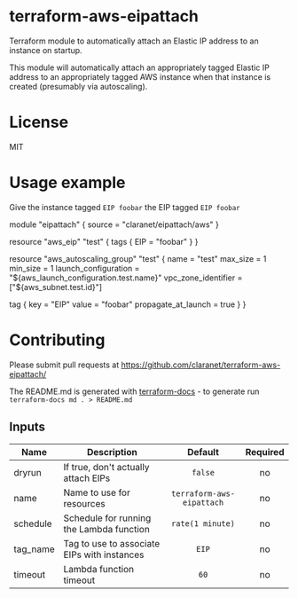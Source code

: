 # terraform-aws-eipattach

Terraform module to automatically attach an Elastic IP address to an instance on startup.

This module will automatically attach an appropriately tagged Elastic IP address to an
appropriately tagged AWS instance when that instance is created (presumably via autoscaling).

# License

MIT

# Usage example

Give the instance tagged `EIP foobar` the EIP tagged `EIP foobar`

module "eipattach" {
  source = "claranet/eipattach/aws"
}

resource "aws_eip" "test" {
  tags {
    EIP = "foobar"
  }
}

resource "aws_autoscaling_group" "test" {
  name                 = "test"
  max_size             = 1
  min_size             = 1
  launch_configuration = "${aws_launch_configuration.test.name}"
  vpc_zone_identifier  = ["${aws_subnet.test.id}"]

  tag {
    key                 = "EIP"
    value               = "foobar"
    propagate_at_launch = true
  }
}


# Contributing

Please submit pull requests at https://github.com/claranet/terraform-aws-eipattach/

The README.md is generated with
[terraform-docs](https://github.com/segmentio/terraform-docs) - to generate run
`terraform-docs md . > README.md`



## Inputs

| Name | Description | Default | Required |
|------|-------------|:-----:|:-----:|
| dryrun | If true, don't actually attach EIPs | `false` | no |
| name | Name to use for resources | `terraform-aws-eipattach` | no |
| schedule | Schedule for running the Lambda function | `rate(1 minute)` | no |
| tag_name | Tag to use to associate EIPs with instances | `EIP` | no |
| timeout | Lambda function timeout | `60` | no |

